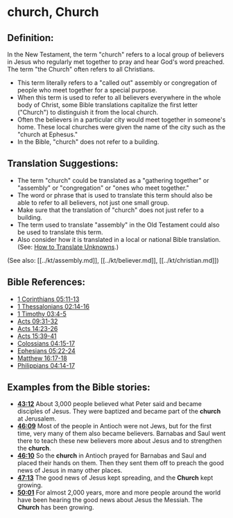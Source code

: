# church, Church #

## Definition: ##

In the New Testament, the term "church" refers to a local group of believers in Jesus who regularly met together to pray and hear God's word preached. The term "the Church" often refers to all Christians.

* This term literally refers to a "called out" assembly or congregation of people who meet together for a special purpose.
* When this term is used to refer to all believers everywhere in the whole body of Christ, some Bible translations capitalize the first letter ("Church") to distinguish it from the local church.
* Often the believers in a particular city would meet together in someone's home. These local churches were given the name of the city such as the "church at Ephesus."
* In the Bible, "church" does not refer to a building.

## Translation Suggestions: ##

* The term "church" could be translated as a "gathering together" or "assembly" or "congregation" or "ones who meet together."
* The word or phrase that is used to translate this term should also be able to refer to all believers, not just one small group.
* Make sure that the translation of "church" does not just refer to a building.
* The term used to translate "assembly" in the Old Testament could also be used to translate this term.
* Also consider how it is translated in a local or national Bible translation. (See: [How to Translate Unknowns](en/ta-vol1/translate/man/translate-unknown).)

(See also: [[../kt/assembly.md]], [[../kt/believer.md]], [[../kt/christian.md]])

## Bible References: ##

* [1 Corinthians 05:11-13](en/tn/1co/help/05/11)
* [1 Thessalonians 02:14-16](en/tn/1th/help/02/14)
* [1 Timothy 03:4-5](en/tn/1ti/help/03/04)
* [Acts 09:31-32](en/tn/act/help/09/31)
* [Acts 14:23-26](en/tn/act/help/14/23)
* [Acts 15:39-41](en/tn/act/help/15/39)
* [Colossians 04:15-17](en/tn/col/help/04/15)
* [Ephesians 05:22-24](en/tn/eph/help/05/22)
* [Matthew 16:17-18](en/tn/mat/help/16/17)
* [Philippians 04:14-17](en/tn/php/help/04/14)

## Examples from the Bible stories: ##

* __[43:12](en/tn/obs/help/43/12)__ About 3,000 people believed what Peter said and became disciples of Jesus. They were baptized and became part of the __church__  at Jerusalem.
* __[46:09](en/tn/obs/help/46/09)__ Most of the people in Antioch were not Jews, but for the first time, very many of them also became believers. Barnabas and Saul went there to teach these new believers more about Jesus and to strengthen the __church__.
* __[46:10](en/tn/obs/help/46/10)__ So the __church__  in Antioch prayed for Barnabas and Saul and placed their hands on them. Then they sent them off to preach the good news of Jesus in many other places.
* __[47:13](en/tn/obs/help/47/13)__ The good news of Jesus kept spreading, and the __Church__  kept growing.
* __[50:01](en/tn/obs/help/50/01)__ For almost 2,000 years, more and more people around the world have been hearing the good news about Jesus the Messiah. The __Church__  has been growing.